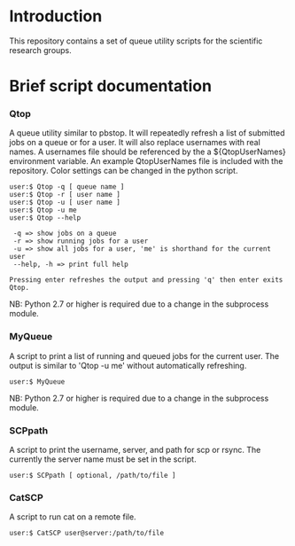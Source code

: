 # Introduction

This repository contains a set of queue utility scripts for the scientific
research groups.

# Brief script documentation 

### Qtop

A queue utility similar to pbstop. It will repeatedly refresh a list of
submitted jobs on a queue or for a user. It will also replace usernames with
real names. A usernames file should be referenced by the a ${QtopUserNames}
environment variable. An example QtopUserNames file is included with the
repository. Color settings can be changed in the python script.

```
user:$ Qtop -q [ queue name ]
user:$ Qtop -r [ user name ]
user:$ Qtop -u [ user name ]
user:$ Qtop -u me
user:$ Qtop --help

 -q => show jobs on a queue
 -r => show running jobs for a user
 -u => show all jobs for a user, 'me' is shorthand for the current user
 --help, -h => print full help

Pressing enter refreshes the output and pressing 'q' then enter exits Qtop.
```

NB: Python 2.7 or higher is required due to a change in the subprocess module.

### MyQueue

A script to print a list of running and queued jobs for the current
user. The output is similar to 'Qtop -u me' without automatically refreshing.

```
user:$ MyQueue
```

NB: Python 2.7 or higher is required due to a change in the subprocess module.

### SCPpath

A script to print the username, server, and path for scp or rsync.
The currently the server name must be set in the script.

```
user:$ SCPpath [ optional, /path/to/file ]
```

### CatSCP

A script to run cat on a remote file.

```
user:$ CatSCP user@server:/path/to/file
```
